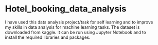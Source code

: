 # Hotel_booking_data_analysis
I have used this data analysis project/task for self learning and to improve my skills in data analysis for machine learning tasks.
The dataset is downloaded from kaggle.
It can be run using Jupyter Notebook and to install the required libraries and packages.
